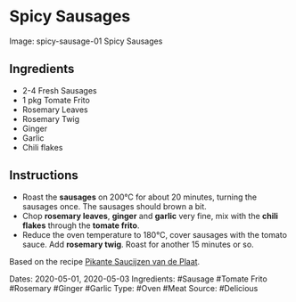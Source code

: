 # Spicy Sausages

Image: spicy-sausage-01 Spicy Sausages

## Ingredients

* 2-4 Fresh Sausages
* 1 pkg Tomate Frito
* Rosemary Leaves
* Rosemary Twig
* Ginger
* Garlic
* Chili flakes


## Instructions

* Roast the **sausages** on 200&deg;C for about 20 minutes, turning the
  sausages once. The sausages should brown a bit.
* Chop **rosemary leaves**, **ginger** and **garlic** very fine, mix with the
  **chili flakes** through the **tomate frito**.
* Reduce the oven temperature to 180&deg;C, cover sausages with the
  tomato sauce. Add **rosemary twig**. Roast for another 15 minutes or so.

Based on the recipe [Pikante Saucijzen van de Plaat](https://deliciousmagazine.nl/site/2018/01/18/pikante-saucijzen-van-de-plaat/61722/).

Dates: 2020-05-01, 2020-05-03
Ingredients: #Sausage #Tomate Frito #Rosemary #Ginger #Garlic
Type: #Oven #Meat
Source: #Delicious
